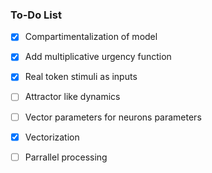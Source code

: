 
### To-Do List

- [x] Compartimentalization of model 
- [X] Add multiplicative urgency function
- [X] Real token stimuli as inputs
- [ ] Attractor like dynamics
- [ ] Vector parameters for neurons parameters
- [X] Vectorization
- [ ] Parrallel processing

